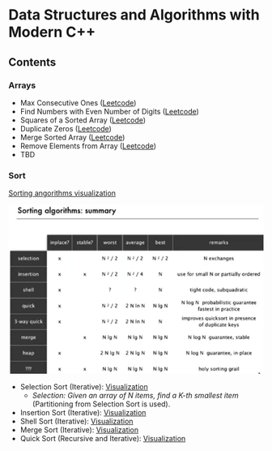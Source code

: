 [image1]: ./docs/images/sort_summary.png

# Data Structures and Algorithms with Modern C++

## Contents

### Arrays

* Max Consecutive Ones ([Leetcode](https://leetcode.com/explore/learn/card/fun-with-arrays/521/introduction/3238/))
* Find Numbers with Even Number of Digits ([Leetcode](https://leetcode.com/explore/learn/card/fun-with-arrays/521/introduction/3237/))
* Squares of a Sorted Array ([Leetcode](https://leetcode.com/explore/learn/card/fun-with-arrays/521/introduction/3240/))
* Duplicate Zeros ([Leetcode](https://leetcode.com/explore/learn/card/fun-with-arrays/525/inserting-items-into-an-array/3245/))
* Merge Sorted Array ([Leetcode](https://leetcode.com/explore/learn/card/fun-with-arrays/525/inserting-items-into-an-array/3253/))
* Remove Elements from Array ([Leetcode](https://leetcode.com/problems/remove-element/))
* TBD

### Sort

[Sorting angorithms visualization](https://www.toptal.com/developers/sorting-algorithms)

![Sorting Summary][image1]

* Selection Sort (Iterative): [Visualization](http://www.cs.armstrong.edu/liang/animation/web/SelectionSort.html)
  * _Selection: Given an array of N items, find a K-th smallest item_ (Partitioning from Selection Sort is used).
* Insertion Sort (Iterative): [Visualization](http://cs.armstrong.edu/liang/animation/web/InsertionSort.html)
* Shell Sort (Iterative): [Visualization](https://www.w3resource.com/ODSA/AV/Sorting/shellsortAV.html)
* Merge Sort (Iterative): [Visualization](https://www.hackerearth.com/de/practice/algorithms/sorting/merge-sort/visualize/)
* Quick Sort (Recursive and Iterative): [Visualization](https://www.hackerearth.com/de/practice/algorithms/sorting/quick-sort/visualize/)
